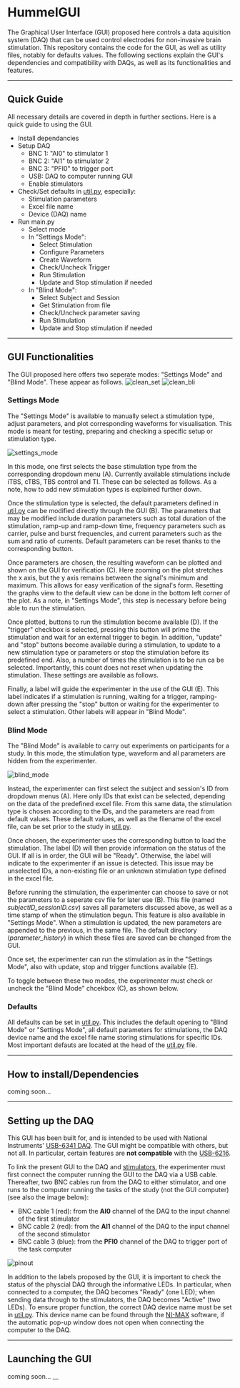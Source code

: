 # HummelGUI
The Graphical User Interface (GUI) proposed here controls a data aquisition system (DAQ) that can be used control electrodes for non-invasive brain stimulation. This repository contains the code for the GUI, as well as utility files, notably for defaults values. The following sections explain the GUI's dependencies and compatibility with DAQs, as well as its functionalities and features.
___
## Quick Guide
All necessary details are covered in depth in further sections. Here is a quick guide to using the GUI.
- Install dependancies
- Setup DAQ
  - BNC 1: "AI0" to stimulator 1
  - BNC 2: "AI1" to stimulator 2
  - BNC 3: "PFI0" to trigger port
  - USB: DAQ to computer running GUI
  - Enable stimulators
- Check/Set defaults in [util.py](HummelGUI/util.py), especially:
  - Stimulation parameters
  - Excel file name
  - Device (DAQ) name
- Run main.py
  - Select mode
  - In "Settings Mode":
    - Select Stimulation    
    - Configure Parameters
    - Create Waveform
    - Check/Uncheck Trigger
    - Run Stimulation
    - Update and Stop stimulation if needed
  - In "Blind Mode":
    - Select Subject and Session   
    - Get Stimulation from file
    - Check/Uncheck parameter saving
    - Run Stimulation
    - Update and Stop stimulation if needed
___
## GUI Functionalities
The GUI proposed here offers two seperate modes: "Settings Mode" and "Blind Mode". These appear as follows.
![clean_set](demo/settings_clean.png)
![clean_bli](demo/blind_clean.png)

### Settings Mode
The "Settings Mode" is available to manually select a stimulation type, adjust parameters, and plot corresponding waveforms for visualisation. This mode is meant for testing, preparing and checking a specific setup or stimulation type.

![settings_mode](demo/settings_mode.png)

In this mode, one first selects the base stimulation type from the corresponding dropdown menu (A). Currently available stimulations include iTBS, cTBS, TBS control and TI. These can be selected as follows. As a note, how to add new stimulation types is explained further down.

Once the stimulation type is selected, the default parameters defined in [util.py](HummelGUI/util.py) can be modified directly through the GUI (B). The parameters that may be modified include duration parameters such as total duration of the stimulation, ramp-up and ramp-down time, frequency parameters such as carrier, pulse and burst frequencies, and current parameters such as the sum and ratio of currents. Default parameters can be reset thanks to the corresponding button.

Once parameters are chosen, the resulting waveform can be plotted and shown on the GUI for verification (C). Here zooming on the plot stretches the x axis, but the y axis remains between the signal's minimum and maximum. This allows for easy verification of the signal's form. Resetting the graphs view to the default view can be done in the bottom left corner of the plot. As a note, in "Settings Mode", this step is necessary before being able to run the stimulation. 

Once plotted, buttons to run the stimulation become available (D). If the "trigger" checkbox is selected, pressing this button will prime the stimulation and wait for an external trigger to begin. In addition, "update" and "stop" buttons become available during a stimulation, to update to a new stimulation type or parameters or stop the stimulation before its predefined end. Also, a number of times the stimulation is to be run ca be selected. Importantly, this count does not reset when updating the stimulation. These settings are available as follows.

Finally, a label will guide the experimenter in the use of the GUI (E). This label indicates if a stimulation is running, waiting for a trigger, ramping-down after pressing the "stop" button or waiting for the experimenter to select a stimulation. Other labels will appear in "Blind Mode". 

### Blind Mode
The "Blind Mode" is available to carry out experiments on participants for a study. In this mode, the stimulation type, waveform and all parameters are hidden from the experimenter. 

![blind_mode](demo/blind_mode.png)

Instead, the experimenter can first select the subject and session's ID from dropdown menus (A). Here only IDs that exist can be selected, depending on the data of the predefined excel file. From this same data, the stimulation type is chosen according to the IDs, and the parameters are read from default values. These default values, as well as the filename of the excel file, can be set prior to the study in [util.py](HummelGUI/util.py).

Once chosen, the experimenter uses the corresponding button to load the stimulation. The label (D) will then provide information on the status of the GUI. If all is in order, the GUI will be "Ready". Otherwise, the label will indicate to the experimenter if an issue is detected. This issue may be unselected IDs, a non-existing file or an unknown stimulation type defined in the excel file.

Before running the stimulation, the experimenter can choose to save or not the parameters to a seperate csv file for later use (B). This file (named _subjectID_sessionID.csv_) saves all parameters discussed above, as well as a time stamp of when the stimulation begun. This feature is also available in "Settings Mode". When a stimulation is updated, the new parameters are appended to the previous, in the same file. The default directory (_parameter_history_) in which these files are saved can be changed from the GUI.

Once set, the experimenter can run the stimulation as in the "Settings Mode", also with update, stop and trigger functions available (E). 

To toggle between these two modes, the experimenter must check or uncheck the "Blind Mode" chcekbox (C), as shown below.

### Defaults
All defaults can be set in [util.py](HummelGUI/util.py). This includes the default opening to "Blind Mode" or "Settings Mode", all default parameters for stimulations, the DAQ device name and the excel file name storing stimulations for specific IDs. Most important defauts are located at the head of the [util.py](HummelGUI/util.py) file.
___
## How to install/Dependencies
coming soon...
___

## Setting up the DAQ
This GUI has been built for, and is intended to be used with National Instruments' [USB-6341 DAQ](https://www.ni.com/docs/en-US/bundle/usb-6341-specs/page/specs.html). The GUI might be compatible with others, but not all. In particular, certain features are **not compatible** with the [USB-6216](https://www.ni.com/docs/en-US/bundle/usb-6216-specs/page/specs.html).

To link the present GUI to the DAQ and [stimulators](https://www.digitimer.com/product/human-neurophysiology/peripheral-stimulators/ds5-isolated-bipolar-constant-current-stimulator/), the experimenter must first connect the computer running the GUI to the DAQ via a USB cable. Thereafter, two BNC cables run from the DAQ to either stimulator, and one runs to the computer running the tasks of the study (not the GUI computer) (see also the image below): 
- BNC cable 1 (red): from the **AI0** channel of the DAQ to the input channel of the first stimulator
- BNC cable 2 (red): from the **AI1** channel of the DAQ to the input channel of the second stimulator
- BNC cable 3 (blue): from the **PFI0** channel of the DAQ to trigger port of the task computer

![pinout](demo/pinout.png)

In addition to the labels proposed by the GUI, it is important to check the status of the physcial DAQ through the informative LEDs. In particular, when connected to a computer, the DAQ becomes "Ready" (one LED); when sending data through to the stimulators, the DAQ becomes "Active" (two LEDs). To ensure proper function, the correct DAQ device name must be set in [util.py](HummelGUI/util.py). This device name can be found through the [NI-MAX](https://knowledge.ni.com/KnowledgeArticleDetails?id=kA03q000000YGQwCAO&l=en-CH) software, if the automatic pop-up window does not open when connecting the computer to the DAQ.
___
## Launching the GUI
coming soon...
__

